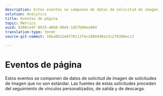 ```yaml
---
description: Estos eventos se componen de datos de solicitud de imagen de solicitudes de imagen que no son estándar. Las fuentes de estas solicitudes proceden del seguimiento de vínculos personalizados, de salida y de descarga.
solution: Analytics
title: Eventos de página
topic: Metrics
uuid: 8386ce4f-0935-4660-99d4-1d57b98ea964
translation-type: tm+mt
source-git-commit: 16ba0b12e0f70112f4c10804d0a13c278388ecc2

---
```



# Eventos de página

Estos eventos se componen de datos de solicitud de imagen de solicitudes de imagen que no son estándar. Las fuentes de estas solicitudes proceden del seguimiento de vínculos personalizados, de salida y de descarga.

